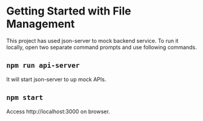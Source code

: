 # Getting Started with File Management
This project has used json-server to mock backend service.
To run it locally, open two separate command prompts and use following commands.

## `npm run api-server`
It will start json-server to up mock APIs.

## `npm start`
Access http://localhost:3000 on browser.
